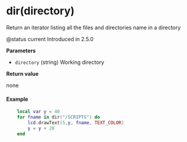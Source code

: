 # dir(directory)

Return an iterator listing all the files and directories name in a directory

@status current Introduced in 2.5.0

**Parameters**

* `directory` (string) Working directory

**Return value**

none

#### Example

```lua
    local var y = 40
    for fname in dir("/SCRIPTS") do
        lcd.drawText(5,y, fname, TEXT_COLOR)
        y = y + 20
    end
```
